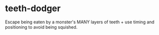 # teeth-dodger
Escape being eaten by a monster's MANY layers of teeth + use timing and positioning to avoid being squished.
